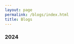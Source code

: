 ```yaml
---
layout: page
permalink: /blogs/index.html
title: Blogs
---
```



### 2024

<!-- - [Continuum Mechanics](https://caihanlin.com/blogs/aaai-24/) -->
<!-- - [Implementing the SpongeCake BSDF](24_spongecake) -->
<!-- - [\[Mitsuba\] Implementing the Rough Dielectric BSDF in Python](24_roughdielectric) -->
<!-- - [Continuum Mechanics](https://spock-the-wizard.github.io/blogs/viscoelasticity/) -->
